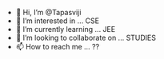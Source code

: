 - 👋 Hi, I’m @Tapasviji
- 👀 I’m interested in ... CSE  
- 🌱 I’m currently learning ... JEE
- 💞️ I’m looking to collaborate on ... STUDIES
- 📫 How to reach me ... ??

<!---
Tapasviji/Tapasviji is a ✨ special ✨ repository because its `README.md` (this file) appears on your GitHub profile.
You can click the Preview link to take a look at your changes.
--->
